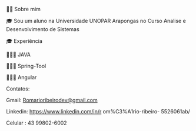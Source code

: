 👨‍💻 Sobre mim

🎓  Sou um aluno na Universidade UNOPAR Arapongas no Curso Analise e Desenvolvimento de Sistemas

🎓  Experiência

👨🏼‍💻   JAVA 

👨🏼‍💻   Spring-Tool

👨🏼‍💻   Angular


Contatos:

Gmail: Romarioribeirodev@gmail.com

Linkedin: https://www.linkedin.com/in/r
om%C3%A1rio-ribeiro-
5526061ab/

Celular : 43 99802-6002
